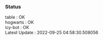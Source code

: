 ### Status


table : OK  
hogwarts : OK  
icy-bot : OK  
Latest Update : 2022-09-25 04:58:30.508056
